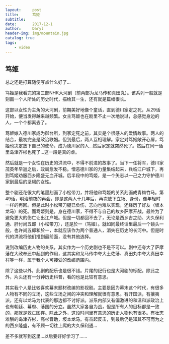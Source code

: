 ```yaml
---
layout:     post
title:      笃姬
subtitle:   
date:       2017-12-1
author:     Daryl
header-img: img/mountain.jpg
catalog: true
tags:
    - video
---
```


## 笃姬

总之还是打算随便写点什么好了...

笃姬是我看完的第三部NHK大河剧（前两部为龙马传和真田丸）。该系列一般就是刻画一个人所处的历史时代，描绘其一生，还有就是篇幅很长。

这部以女性为主角的大河剧，前期美好地像个童话，直到德川家定之死，从29话开始，便当发得越来越频繁。女主笃姬也在剧里不止一次地说过，总感觉身边的人，一个个都离去了。

笃姬嫁入德川家成为御台所，到家定死之前，其实是个很感人的爱情故事。两人的结合，最初完全是政治联姻。但到最后，两人互相理解。家定对笃姬敞开心扉，笃姬也决定放下自己的使命，成为德川家的人...然后家定就突然死了。然后在同一话里岛津齐彬也死了...这一段是真的虐。

然后就是一个女性在历史的洪流中，不得不前进的故事了。当下一任将军，德川家茂英年早逝之后，政局愈发不稳。憎恶德川家的力量集结起来，兵临江户城下，再到笃姬劝服西乡隆盛无血开城。后半段中的笃姬，是一个矢志以一己之力守护德川家到最后的坚韧的女性。

整个剧还花很大的笔墨刻画了小松带刀，并将他和笃姬的关系刻画成青梅竹马。第49话，明治前夜的再会，即是这两人十几年后，再次放下立场、身份，像年轻时一样的再回。但是此时小松带刀腿已负伤，志向也难以实现，还经历了好友（坂本龙马）的死。而笃姬则是，身在德川家，不得不与自己的故乡萨摩开战，最终为了避免更大的伤亡让出江户城。但是一切都回不去了，无论是西乡吉之助、大久保利通、肝付尚五郎（小松带刀），还是於一（笃姬）。就如同最终话里最后一个镜头一般，也许尚五郎和於一，本就应该作为两个普通人，消失在历史的长河中。但是时代的洪流将他们推到最前面，没有其他选择。

说到改编历史人物的关系，其实作为一个历史剧也不是不可以。剧中还夸大了萨摩藩在大政奉还中起到的作用，这其实和龙马传中夸大土佐藩、真田丸中夸大真田幸村等一样，属于我个人可接受的改编范围内。

除了这些以外，此剧的配乐也是很不错。片尾的纪行也是大河剧的标配。除此之外，片头还有一分钟历史科普，看的也是比较有意思。

其实我个人是比较喜欢幕末题材改编的影视剧。主要是因为幕末这个时代，有很多人物有不同的立场，这些立场之间的冲突和理解就很有意思。有开国派，有攘夷派，还有以龙马为代表的那边都不讨好派。派系内部又有偏激进的和温和派政治上也有朝廷、幕府、藩国的分立。虽然大家各自为战，但是所有人的目标都是一致的，那就是救亡图存。除此之外，这段时间里有意思的历史人物也有很多。有壮志难酬的岛津齐彬，高杉晋助，坂本龙马。有奋起反击，到最后仍是知其不可而为之的西乡隆盛，有不顾一切往上爬的大久保利通...

差不多就写到这里...以后要好好学习了......
